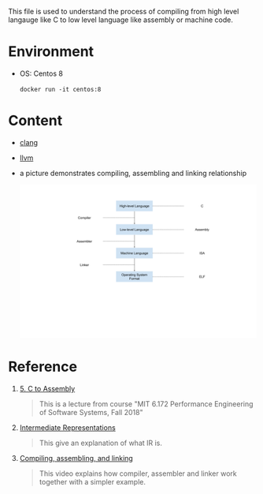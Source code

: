 This file is used to understand the process of compiling from high level langauge like C to low level language like assembly or machine code.

# Environment

- OS: Centos 8

    `docker run -it centos:8`

# Content

- [clang](./clang/Readme.md)

- [llvm](./llvm/Readme.md)

- a picture demonstrates compiling, assembling and linking relationship

    ![compiling assembling linking](./compiling-assembling-linking.png)

# Reference

1. [5. C to Assembly](https://www.youtube.com/watch?v=wt7a5BOztuM)

    > This is a lecture from course "MIT 6.172 Performance Engineering of Software Systems, Fall 2018"

2. [Intermediate Representations](https://cs.lmu.edu/~ray/notes/ir/)

    > This give an explanation of what IR is.

3. [Compiling, assembling, and linking](https://www.youtube.com/watch?v=N2y6csonII4)

    > This video explains how compiler, assembler and linker work together with a simpler example.
